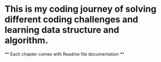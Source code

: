 # This is my coding journey of solving different coding challenges and learning data structure and algorithm.

** Each chapter comes with Readme file documentation **
